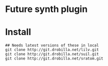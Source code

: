 # Future synth plugin

# Install

```
## Needs latest versions of these in local
git clone http://git.drobilla.net/lilv.git
git clone http://git.drobilla.net/suil.git
git clone http://git.drobilla.net/sratom.git
```
